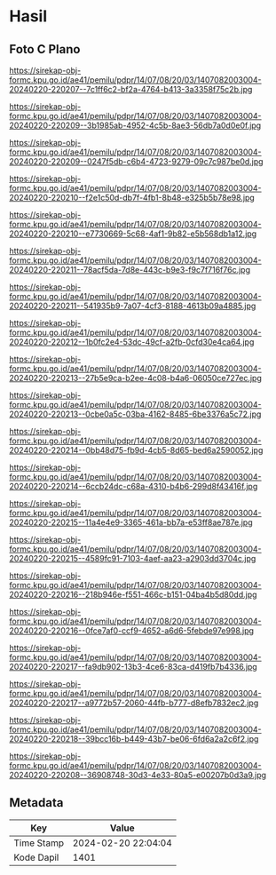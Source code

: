 # Hasil

## Foto C Plano

https://sirekap-obj-formc.kpu.go.id/ae41/pemilu/pdpr/14/07/08/20/03/1407082003004-20240220-220207--7c1ff6c2-bf2a-4764-b413-3a3358f75c2b.jpg

https://sirekap-obj-formc.kpu.go.id/ae41/pemilu/pdpr/14/07/08/20/03/1407082003004-20240220-220209--3b1985ab-4952-4c5b-8ae3-56db7a0d0e0f.jpg

https://sirekap-obj-formc.kpu.go.id/ae41/pemilu/pdpr/14/07/08/20/03/1407082003004-20240220-220209--0247f5db-c6b4-4723-9279-09c7c987be0d.jpg

https://sirekap-obj-formc.kpu.go.id/ae41/pemilu/pdpr/14/07/08/20/03/1407082003004-20240220-220210--f2e1c50d-db7f-4fb1-8b48-e325b5b78e98.jpg

https://sirekap-obj-formc.kpu.go.id/ae41/pemilu/pdpr/14/07/08/20/03/1407082003004-20240220-220210--e7730669-5c68-4af1-9b82-e5b568db1a12.jpg

https://sirekap-obj-formc.kpu.go.id/ae41/pemilu/pdpr/14/07/08/20/03/1407082003004-20240220-220211--78acf5da-7d8e-443c-b9e3-f9c7f716f76c.jpg

https://sirekap-obj-formc.kpu.go.id/ae41/pemilu/pdpr/14/07/08/20/03/1407082003004-20240220-220211--541935b9-7a07-4cf3-8188-4613b09a4885.jpg

https://sirekap-obj-formc.kpu.go.id/ae41/pemilu/pdpr/14/07/08/20/03/1407082003004-20240220-220212--1b0fc2e4-53dc-49cf-a2fb-0cfd30e4ca64.jpg

https://sirekap-obj-formc.kpu.go.id/ae41/pemilu/pdpr/14/07/08/20/03/1407082003004-20240220-220213--27b5e9ca-b2ee-4c08-b4a6-06050ce727ec.jpg

https://sirekap-obj-formc.kpu.go.id/ae41/pemilu/pdpr/14/07/08/20/03/1407082003004-20240220-220213--0cbe0a5c-03ba-4162-8485-6be3376a5c72.jpg

https://sirekap-obj-formc.kpu.go.id/ae41/pemilu/pdpr/14/07/08/20/03/1407082003004-20240220-220214--0bb48d75-fb9d-4cb5-8d65-bed6a2590052.jpg

https://sirekap-obj-formc.kpu.go.id/ae41/pemilu/pdpr/14/07/08/20/03/1407082003004-20240220-220214--6ccb24dc-c68a-4310-b4b6-299d8f43416f.jpg

https://sirekap-obj-formc.kpu.go.id/ae41/pemilu/pdpr/14/07/08/20/03/1407082003004-20240220-220215--11a4e4e9-3365-461a-bb7a-e53ff8ae787e.jpg

https://sirekap-obj-formc.kpu.go.id/ae41/pemilu/pdpr/14/07/08/20/03/1407082003004-20240220-220215--4589fc91-7103-4aef-aa23-a2903dd3704c.jpg

https://sirekap-obj-formc.kpu.go.id/ae41/pemilu/pdpr/14/07/08/20/03/1407082003004-20240220-220216--218b946e-f551-466c-b151-04ba4b5d80dd.jpg

https://sirekap-obj-formc.kpu.go.id/ae41/pemilu/pdpr/14/07/08/20/03/1407082003004-20240220-220216--0fce7af0-ccf9-4652-a6d6-5febde97e998.jpg

https://sirekap-obj-formc.kpu.go.id/ae41/pemilu/pdpr/14/07/08/20/03/1407082003004-20240220-220217--fa9db902-13b3-4ce6-83ca-d419fb7b4336.jpg

https://sirekap-obj-formc.kpu.go.id/ae41/pemilu/pdpr/14/07/08/20/03/1407082003004-20240220-220217--a9772b57-2060-44fb-b777-d8efb7832ec2.jpg

https://sirekap-obj-formc.kpu.go.id/ae41/pemilu/pdpr/14/07/08/20/03/1407082003004-20240220-220218--39bcc16b-b449-43b7-be06-6fd6a2a2c6f2.jpg

https://sirekap-obj-formc.kpu.go.id/ae41/pemilu/pdpr/14/07/08/20/03/1407082003004-20240220-220208--36908748-30d3-4e33-80a5-e00207b0d3a9.jpg


## Metadata

| Key        | Value               |
| ---------- | ------------------- |
| Time Stamp | 2024-02-20 22:04:04 |
| Kode Dapil | 1401                |



